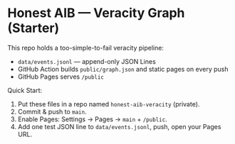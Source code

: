 # Honest AIB — Veracity Graph (Starter)

This repo holds a too-simple-to-fail veracity pipeline:

- `data/events.jsonl` — append-only JSON Lines
- GitHub Action builds `public/graph.json` and static pages on every push
- GitHub Pages serves `/public`

Quick Start:
1) Put these files in a repo named `honest-aib-veracity` (private).
2) Commit & push to `main`.
3) Enable Pages: Settings → Pages → `main` + `/public`.
4) Add one test JSON line to `data/events.jsonl`, push, open your Pages URL.

